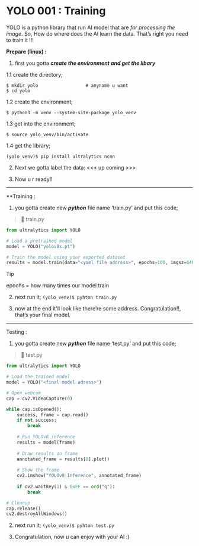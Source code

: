 # YOLO 001 : Training

YOLO is a python library that run AI model that are *for processing the image*. 
So, How do where does the AI learn the data. That’s right you need to train it !!!

**Prepare (linux) :** 
1. first you gotta ***create the environment and get the libary***

1.1 create the directory; 
```
$ mkdir yolo                  # anyname u want
$ cd yolo
```
1.2 create the environment;
```
$ python3 -m venv --system-site-package yolo_venv
```
1.3 get into the environment;
```
$ source yolo_venv/bin/activate
```
1.4 get the library;
```
(yolo_venv)$ pip install ultralytics ncnn
```
    
2. Next we gotta label the data:
   <<< up coming >>>
   
4. Now u r ready!!

***

**Training :
1. you gotta create new ***python*** file name ‘train.py’ and put this code;
> 📄 train.py
```python 
from ultralytics import YOLO

# Load a pretrained model
model = YOLO("yolov8s.pt")

# Train the model using your exported dataset
results = model.train(data="<yaml file address>", epochs=100, imgsz=640)
```

> [!tip]
epochs = how many times our model train

2. next run it;
`(yolo_venv)$ pyhton train.py`

3. now at the end it'll look like there’re some address. Congratulation!!, that’s your final model.

***

Testing :
1. you gotta create new ***python*** file name ‘test.py’ and put this code;
> 📄 test.py
```python 
from ultralytics import YOLO

# Load the trained model
model = YOLO("<final model adress>")

# Open webcam
cap = cv2.VideoCapture(0)

while cap.isOpened():
    success, frame = cap.read()
    if not success:
	    break
	
    # Run YOLOv8 inference
    results = model(frame)
	
    # Draw results on frame
    annotated_frame = results[0].plot()
	
    # Show the frame
    cv2.imshow("YOLOv8 Inference", annotated_frame)
	
    if cv2.waitKey(1) & 0xFF == ord("q"):
        break

# Cleanup
cap.release()
cv2.destroyAllWindows()
```

2. next run it;
`(yolo_venv)$ pyhton test.py`

3. Congratulation, now u can enjoy with your AI :)
